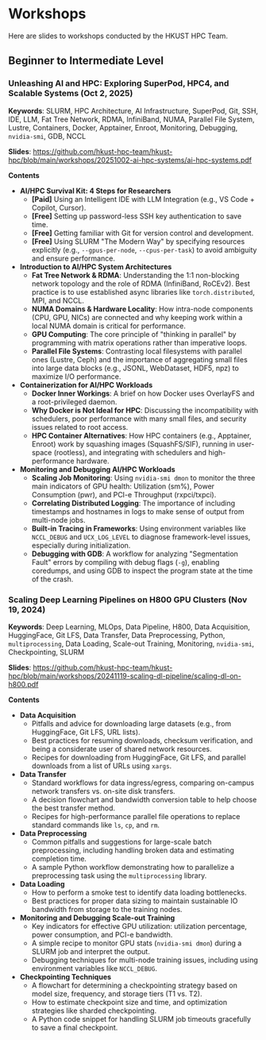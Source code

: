 # Workshops

Here are slides to workshops conducted by the HKUST HPC Team.

## Beginner to Intermediate Level

### **Unleashing AI and HPC: Exploring SuperPod, HPC4, and Scalable Systems** (Oct 2, 2025)

**Keywords**: SLURM, HPC Architecture, AI Infrastructure, SuperPod, Git, SSH, IDE, LLM, Fat Tree Network, RDMA, InfiniBand, NUMA, Parallel File System, Lustre, Containers, Docker, Apptainer, Enroot, Monitoring, Debugging, `nvidia-smi`, GDB, NCCL

**Slides**: https://github.com/hkust-hpc-team/hkust-hpc/blob/main/workshops/20251002-ai-hpc-systems/ai-hpc-systems.pdf

**Contents**

- **AI/HPC Survival Kit: 4 Steps for Researchers**
  - **[Paid]** Using an Intelligent IDE with LLM Integration (e.g., VS Code + Copilot, Cursor).
  - **[Free]** Setting up password-less SSH key authentication to save time.
  - **[Free]** Getting familiar with Git for version control and development.
  - **[Free]** Using SLURM "The Modern Way" by specifying resources explicitly (e.g., `--gpus-per-node`, `--cpus-per-task`) to avoid ambiguity and ensure performance.
- **Introduction to AI/HPC System Architectures**
  - **Fat Tree Network & RDMA**: Understanding the 1:1 non-blocking network topology and the role of RDMA (InfiniBand, RoCEv2). Best practice is to use established async libraries like `torch.distributed`, MPI, and NCCL.
  - **NUMA Domains & Hardware Locality**: How intra-node components (CPU, GPU, NICs) are connected and why keeping work within a local NUMA domain is critical for performance.
  - **GPU Computing**: The core principle of "thinking in parallel" by programming with matrix operations rather than imperative loops.
  - **Parallel File Systems**: Contrasting local filesystems with parallel ones (Lustre, Ceph) and the importance of aggregating small files into large data blocks (e.g., JSONL, WebDataset, HDF5, npz) to maximize I/O performance.
- **Containerization for AI/HPC Workloads**
  - **Docker Inner Workings**: A brief on how Docker uses OverlayFS and a root-privileged daemon.
  - **Why Docker is Not Ideal for HPC**: Discussing the incompatibility with schedulers, poor performance with many small files, and security issues related to root access.
  - **HPC Container Alternatives**: How HPC containers (e.g., Apptainer, Enroot) work by squashing images (SquashFS/SIF), running in user-space (rootless), and integrating with schedulers and high-performance hardware.
- **Monitoring and Debugging AI/HPC Workloads**
  - **Scaling Job Monitoring**: Using `nvidia-smi dmon` to monitor the three main indicators of GPU health: Utilization (sm%), Power Consumption (pwr), and PCI-e Throughput (rxpci/txpci).
  - **Correlating Distributed Logging**: The importance of including timestamps and hostnames in logs to make sense of output from multi-node jobs.
  - **Built-in Tracing in Frameworks**: Using environment variables like `NCCL_DEBUG` and `UCX_LOG_LEVEL` to diagnose framework-level issues, especially during initialization.
  - **Debugging with GDB**: A workflow for analyzing "Segmentation Fault" errors by compiling with debug flags (`-g`), enabling coredumps, and using GDB to inspect the program state at the time of the crash.

### **Scaling Deep Learning Pipelines on H800 GPU Clusters** (Nov 19, 2024)  

**Keywords**: Deep Learning, MLOps, Data Pipeline, H800, Data Acquisition, HuggingFace, Git LFS, Data Transfer, Data Preprocessing, Python, `multiprocessing`, Data Loading, Scale-out Training, Monitoring, `nvidia-smi`, Checkpointing, SLURM

**Slides**: https://github.com/hkust-hpc-team/hkust-hpc/blob/main/workshops/20241119-scaling-dl-pipeline/scaling-dl-on-h800.pdf

**Contents**

- **Data Acquisition**
  - Pitfalls and advice for downloading large datasets (e.g., from HuggingFace, Git LFS, URL lists).
  - Best practices for resuming downloads, checksum verification, and being a considerate user of shared network resources.
  - Recipes for downloading from HuggingFace, Git LFS, and parallel downloads from a list of URLs using `xargs`.
- **Data Transfer**
  - Standard workflows for data ingress/egress, comparing on-campus network transfers vs. on-site disk transfers.
  - A decision flowchart and bandwidth conversion table to help choose the best transfer method.
  - Recipes for high-performance parallel file operations to replace standard commands like `ls`, `cp`, and `rm`.
- **Data Preprocessing**
  - Common pitfalls and suggestions for large-scale batch preprocessing, including handling broken data and estimating completion time.
  - A sample Python workflow demonstrating how to parallelize a preprocessing task using the `multiprocessing` library.
- **Data Loading**
  - How to perform a smoke test to identify data loading bottlenecks.
  - Best practices for proper data sizing to maintain sustainable IO bandwidth from storage to the training nodes.
- **Monitoring and Debugging Scale-out Training**
  - Key indicators for effective GPU utilization: utilization percentage, power consumption, and PCI-e bandwidth.
  - A simple recipe to monitor GPU stats (`nvidia-smi dmon`) during a SLURM job and interpret the output.
  - Debugging techniques for multi-node training issues, including using environment variables like `NCCL_DEBUG`.
- **Checkpointing Techniques**
  - A flowchart for determining a checkpointing strategy based on model size, frequency, and storage tiers (T1 vs. T2).
  - How to estimate checkpoint size and time, and optimization strategies like sharded checkpointing.
  - A Python code snippet for handling SLURM job timeouts gracefully to save a final checkpoint.
